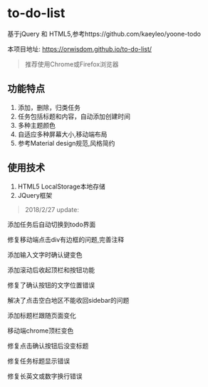 # to-do-list
基于jQuery 和 HTML5,参考https://github.com/kaeyleo/yoone-todo

本项目地址: https://orwisdom.github.io/to-do-list/
> 推荐使用Chrome或Firefox浏览器
## 功能特点
1. 添加，删除，归类任务
2. 任务包括标题和内容，自动添加创建时间
3. 多种主题颜色
4. 自适应多种屏幕大小,移动端布局
5. 参考Material design规范,风格简约

## 使用技术
1. HTML5 LocalStorage本地存储
2. JQuery框架


> 2018/2/27 update:

添加任务后自动切换到todo界面

修复移动端点击div有边框的问题,完善注释 

添加输入文字时确认键变色 

添加滚动后收起顶栏和按钮功能 

修复了确认按钮的文字位置错误 

解决了点击空白地区不能收回sidebar的问题

添加标题栏跟随页面变化

移动端chrome顶栏变色

修复点击确认按钮后没变标题

修复任务标题显示错误

修复长英文或数字换行错误